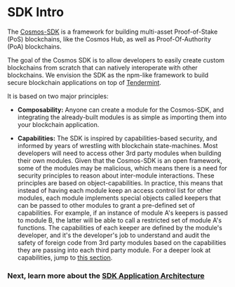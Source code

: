 # SDK Intro

The [Cosmos-SDK](https://github.com/cosmos/cosmos-sdk) is a framework for building multi-asset Proof-of-Stake (PoS) blockchains, like the Cosmos Hub, as well as Proof-Of-Authority (PoA) blockchains.

The goal of the Cosmos SDK is to allow developers to easily create custom  blockchains from scratch that can natively interoperate with other blockchains. We envision the SDK as the npm-like framework to build secure blockchain applications on top of [Tendermint](https://github.com/tendermint/tendermint).

It is based on two major principles:

- **Composability:** Anyone can create a module for the Cosmos-SDK, and integrating the already-built modules is as simple as importing them into your blockchain application.

- **Capabilities:** The SDK is inspired by capabilities-based security, and informed by years of wrestling with blockchain state-machines. Most developers will need to access other 3rd party modules when building their own modules. Given that the Cosmos-SDK is an open framework, some of the modules may be malicious, which means there is a need for security principles to reason about inter-module interactions. These principles are based on object-capabilities. In practice, this means that instead of having each module keep an access control list for other modules, each module implements special objects called keepers that can be passed to other modules to grant a pre-defined set of capabilities. For example, if an instance of module A's keepers is passed to module B, the latter will be able to call a restricted set of module A's functions. The capabilities of each keeper are defined by the module's developer, and it's the developer's job to understand and audit the safety of foreign code from 3rd party modules based on the capabilities they are passing into each third party module. For a deeper look at capabilities, jump to [this section](./ocap.md).

### Next, learn more about the [SDK Application Architecture](./sdk-app-architecture.md)
